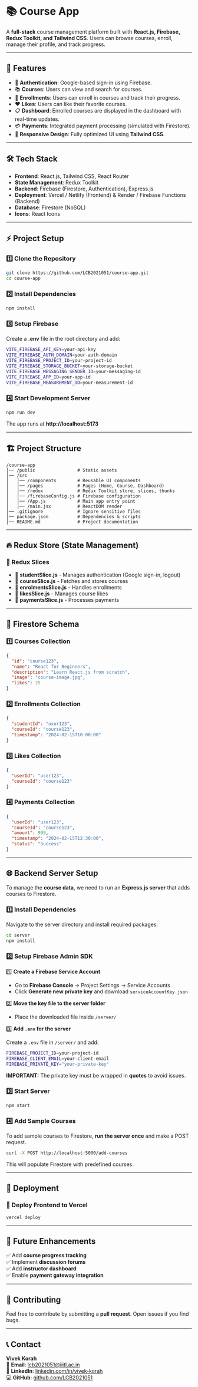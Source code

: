 # 📚 **Course App**

A **full-stack** course management platform built with **React.js, Firebase, Redux Toolkit, and Tailwind CSS**. Users can browse courses, enroll, manage their profile, and track progress.

---

## 🚀 **Features**

- 🔐 **Authentication**: Google-based sign-in using Firebase.
- 📚 **Courses**: Users can view and search for courses.
- 🏫 **Enrollments**: Users can enroll in courses and track their progress.
- ❤️ **Likes**: Users can like their favorite courses.
- 📋 **Dashboard**: Enrolled courses are displayed in the dashboard with real-time updates.
- 💳 **Payments**: Integrated payment processing (simulated with Firestore).
- 📱 **Responsive Design**: Fully optimized UI using **Tailwind CSS**.

---

## 🛠 **Tech Stack**

- **Frontend**: React.js, Tailwind CSS, React Router
- **State Management**: Redux Toolkit
- **Backend**: Firebase (Firestore, Authentication), Express.js
- **Deployment**: Vercel / Netlify (Frontend) & Render / Firebase Functions (Backend)
- **Database**: Firestore (NoSQL)
- **Icons**: React Icons

---

## ⚡ **Project Setup**

### **1️⃣ Clone the Repository**

```sh
git clone https://github.com/LCB2021051/course-app.git
cd course-app
```

### **2️⃣ Install Dependencies**

```sh
npm install
```

### **3️⃣ Setup Firebase**

Create a **.env** file in the root directory and add:

```sh
VITE_FIREBASE_API_KEY=your-api-key
VITE_FIREBASE_AUTH_DOMAIN=your-auth-domain
VITE_FIREBASE_PROJECT_ID=your-project-id
VITE_FIREBASE_STORAGE_BUCKET=your-storage-bucket
VITE_FIREBASE_MESSAGING_SENDER_ID=your-messaging-id
VITE_FIREBASE_APP_ID=your-app-id
VITE_FIREBASE_MEASUREMENT_ID=your-measurement-id
```

### **4️⃣ Start Development Server**

```sh
npm run dev
```

The app runs at **http://localhost:5173**

---

## 🏗 **Project Structure**

```
/course-app
│── /public                # Static assets
│── /src
│   │── /components        # Reusable UI components
│   │── /pages             # Pages (Home, Course, Dashboard)
│   │── /redux             # Redux Toolkit store, slices, thunks
│   │── /firebaseConfig.js # Firebase configuration
│   │── /App.js            # Main app entry point
│   │── /main.jsx          # ReactDOM render
│── .gitignore             # Ignore sensitive files
│── package.json           # Dependencies & scripts
│── README.md              # Project documentation
```

---

## 🔥 **Redux Store (State Management)**

### **📝 Redux Slices**

- 📌 **studentSlice.js** - Manages authentication (Google sign-in, logout)
- 📌 **courseSlice.js** - Fetches and stores courses
- 📌 **enrolmentsSlice.js** - Handles enrollments
- 📌 **likesSlice.js** - Manages course likes
- 📌 **paymentsSlice.js** - Processes payments

---

## 📂 **Firestore Schema**

### **1️⃣ Courses Collection**

```json
{
  "id": "course123",
  "name": "React for Beginners",
  "description": "Learn React.js from scratch",
  "image": "course-image.jpg",
  "likes": 25
}
```

### **2️⃣ Enrollments Collection**

```json
{
  "studentId": "user123",
  "courseId": "course123",
  "timestamp": "2024-02-15T10:00:00"
}
```

### **3️⃣ Likes Collection**

```json
{
  "userId": "user123",
  "courseId": "course123"
}
```

### **4️⃣ Payments Collection**

```json
{
  "userId": "user123",
  "courseId": "course123",
  "amount": 999,
  "timestamp": "2024-02-15T12:30:00",
  "status": "Success"
}
```

---

## 🌐 **Backend Server Setup**

To manage the **course data**, we need to run an **Express.js server** that adds courses to Firestore.

### **1️⃣ Install Dependencies**

Navigate to the server directory and install required packages:

```sh
cd server
npm install
```

### **2️⃣ Setup Firebase Admin SDK**

1️⃣ **Create a Firebase Service Account**

- Go to **Firebase Console** → Project Settings → Service Accounts
- Click **Generate new private key** and download `serviceAccountKey.json`

2️⃣ **Move the key file to the server folder**

- Place the downloaded file inside `/server/`

3️⃣ **Add `.env` for the server**

Create a `.env` file in `/server/` and add:

```sh
FIREBASE_PROJECT_ID=your-project-id
FIREBASE_CLIENT_EMAIL=your-client-email
FIREBASE_PRIVATE_KEY="your-private-key"
```

**IMPORTANT:** The private key must be wrapped in **quotes** to avoid issues.

### **3️⃣ Start Server**

```sh
npm start
```

### **4️⃣ Add Sample Courses**

To add sample courses to Firestore, **run the server once** and make a POST request.

```sh
curl -X POST http://localhost:5000/add-courses
```

This will populate Firestore with predefined courses.

---

## 🚀 **Deployment**

### **🔹 Deploy Frontend to Vercel**

```sh
vercel deploy
```

---

## 📝 **Future Enhancements**

✅ Add **course progress tracking**  
✅ Implement **discussion forums**  
✅ Add **instructor dashboard**  
✅ Enable **payment gateway integration**

---

## 🤝 **Contributing**

Feel free to contribute by submitting a **pull request**. Open issues if you find bugs.

---

## 📞 **Contact**

**Vivek Korah**  
📧 **Email**: [lcb2021051@iiitl.ac.in](mailto:lcb2021051@iiitl.ac.in)  
🔗 **LinkedIn**: [linkedin.com/in/vivek-korah](https://www.linkedin.com/in/vivek-korah-0b39b7233/)  
💻 **GitHub**: [github.com/LCB2021051](https://github.com/LCB2021051)
